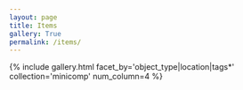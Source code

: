 ```yaml
---
layout: page
title: Items
gallery: True
permalink: /items/
---
```



{% include gallery.html facet_by='object_type|location|tags*' collection='minicomp' num_column=4 %}



